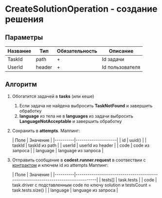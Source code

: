 # CreateSolutionOperation - создание решения

## Параметры

| Название      | Тип    | Обязательность | Описание        |
|---------------|--------|----------------|-----------------|
| TaskId        | path   | +              | Id задачи       |
| UserId        | header | +              | Id пользователя |

## Алгоритм

1. Обогатится задачей в **tasks** (или кеше)
   1. Если задача не найдена выбросить **TaskNotFound** и завершить обработку
   2. **language** из тела не в **languages** из задачи выбросить **LanguageNotAcceptable** и завершить
       обработку
2. Сохранить в **attempts**. Маппинг:

   | Поле     | Значение            |
       |----------|---------------------|
   | id       | uuid()              |
   | taskId   | taskId из path      |
   | userId   | userId из header    |
   | code     | code из запроса     |
   | language | language из запроса |
3. Отправить сообщение в **codest.runner.request** в соотвествии
   с [контрактом](../events/RunCodeRequestEvent.md) и ключем id из attempts
   Маппинг:

   | Поле     | Значение                                                                            |
       |----------|-------------------------------------------------------------------------------------|
   | tests[]  | task.tests                                                                          |
   | code     | task.driver с подставленным code по ключу solution и testsCount = task.tests.size() |
   | language | language из запроса                                                                 |